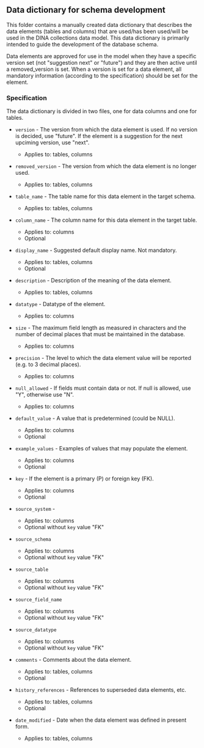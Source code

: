 ## Data dictionary for schema development

This folder contains a manually created data dictionary that describes the data elements (tables and columns) that are used/has been used/will be used in the DINA collections data model. This data dictionary is primarily intended to guide the development of the database schema.

Data elements are approved for use in the model when they have a specific version set (not "suggestion next" or "future") and they are then active until a removed_version is set. When a version is set for a data element, all mandatory information (according to the specification) should be set for the element.

### Specification
The data dictionary is divided in two files, one for data columns and one for tables.

* `version` - The version from which the data element is used. If no version is decided, use "future". If the element is a suggestion for the next upciming version, use "next".
  * Applies to: tables, columns

* `removed_version` - The version from which the data element is no longer used.
    * Applies to: tables, columns

* `table_name` - The table name for this data element in the target schema.
  * Applies to: tables, columns

* `column_name` - The column name for this data element in the target table.
  * Applies to: columns
  * Optional

* `display_name` - Suggested default display name. Not mandatory.
  * Applies to: tables, columns
  * Optional

* `description` - Description of the meaning of the data element.
  * Applies to: tables, columns

* `datatype` - Datatype of the element.
  * Applies to: columns

* `size` - The maximum field length as measured in characters and the number of
decimal places that must be maintained in the database.
  * Applies to: columns

* `precision`  - The level to which the data element value will be reported (e.g.
to 3 decimal places).
  * Applies to: columns

* `null_allowed` -  If fields must contain data or not. If null is allowed, use "Y", otherwise use "N".
  * Applies to: columns

* `default_value` - A value that is predetermined (could be NULL).
  * Applies to: columns
  * Optional

* `example_values` - Examples of values that may populate the element.
  * Applies to: columns
  * Optional

* `key` - If the element is a primary (P) or foreign key (FK).
  * Applies to: columns
  * Optional

* `source_system` -
  * Applies to: columns
  * Optional without `key` value "FK"

* `source_schema`
  * Applies to: columns
  * Optional without `key` value "FK"

* `source_table`
  * Applies to: columns
  * Optional without `key` value "FK"

* `source_field_name`
  * Applies to: columns
  * Optional without `key` value "FK"

* `source_datatype`
  * Applies to: columns
  * Optional without `key` value "FK"

* `comments` - Comments about the data element.
  * Applies to: tables, columns
  * Optional

* `history_references` - References to superseded data elements, etc.
  * Applies to: tables, columns
  * Optional

* `date_modified` - Date when the data element was defined in present form.
  * Applies to: tables, columns
